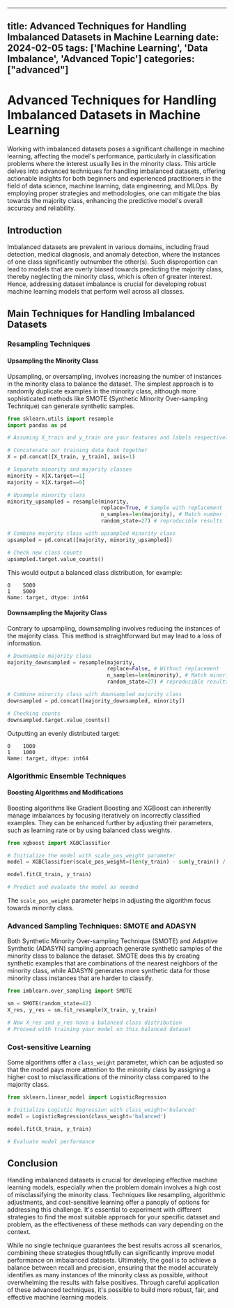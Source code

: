 
---
title: Advanced Techniques for Handling Imbalanced Datasets in Machine Learning
date: 2024-02-05
tags: ['Machine Learning', 'Data Imbalance', 'Advanced Topic']
categories: ["advanced"]
---


# Advanced Techniques for Handling Imbalanced Datasets in Machine Learning

Working with imbalanced datasets poses a significant challenge in machine learning, affecting the model's performance, particularly in classification problems where the interest usually lies in the minority class. This article delves into advanced techniques for handling imbalanced datasets, offering actionable insights for both beginners and experienced practitioners in the field of data science, machine learning, data engineering, and MLOps. By employing proper strategies and methodologies, one can mitigate the bias towards the majority class, enhancing the predictive model's overall accuracy and reliability.

## Introduction

Imbalanced datasets are prevalent in various domains, including fraud detection, medical diagnosis, and anomaly detection, where the instances of one class significantly outnumber the other(s). Such disproportion can lead to models that are overly biased towards predicting the majority class, thereby neglecting the minority class, which is often of greater interest. Hence, addressing dataset imbalance is crucial for developing robust machine learning models that perform well across all classes.

## Main Techniques for Handling Imbalanced Datasets

### Resampling Techniques

#### Upsampling the Minority Class

Upsampling, or oversampling, involves increasing the number of instances in the minority class to balance the dataset. The simplest approach is to randomly duplicate examples in the minority class, although more sophisticated methods like SMOTE (Synthetic Minority Over-sampling Technique) can generate synthetic samples.

```python
from sklearn.utils import resample
import pandas as pd

# Assuming X_train and y_train are your features and labels respectively

# Concatenate our training data back together
X = pd.concat([X_train, y_train], axis=1)

# Separate minority and majority classes
minority = X[X.target==1]
majority = X[X.target==0]

# Upsample minority class
minority_upsampled = resample(minority,
                              replace=True, # Sample with replacement
                              n_samples=len(majority), # Match number in majority class
                              random_state=27) # reproducible results

# Combine majority class with upsampled minority class
upsampled = pd.concat([majority, minority_upsampled])

# Check new class counts
upsampled.target.value_counts()
```

This would output a balanced class distribution, for example:

```
0    5000
1    5000
Name: target, dtype: int64
```

#### Downsampling the Majority Class

Contrary to upsampling, downsampling involves reducing the instances of the majority class. This method is straightforward but may lead to a loss of information.

```python
# Downsample majority class
majority_downsampled = resample(majority,
                                replace=False, # Without replacement
                                n_samples=len(minority), # Match minority class
                                random_state=27) # reproducible results

# Combine minority class with downsampled majority class
downsampled = pd.concat([majority_downsampled, minority])

# Checking counts
downsampled.target.value_counts()
```

Outputting an evenly distributed target:

```
0    1000
1    1000
Name: target, dtype: int64
```

### Algorithmic Ensemble Techniques

#### Boosting Algorithms and Modifications

Boosting algorithms like Gradient Boosting and XGBoost can inherently manage imbalances by focusing iteratively on incorrectly classified examples. They can be enhanced further by adjusting their parameters, such as learning rate or by using balanced class weights.

```python
from xgboost import XGBClassifier

# Initialize the model with scale_pos_weight parameter
model = XGBClassifier(scale_pos_weight=(len(y_train) - sum(y_train)) / sum(y_train))

model.fit(X_train, y_train)

# Predict and evaluate the model as needed
```

The `scale_pos_weight` parameter helps in adjusting the algorithm focus towards minority class.

### Advanced Sampling Techniques: SMOTE and ADASYN

Both Synthetic Minority Over-sampling Technique (SMOTE) and Adaptive Synthetic (ADASYN) sampling approach generate synthetic samples of the minority class to balance the dataset. SMOTE does this by creating synthetic examples that are combinations of the nearest neighbors of the minority class, while ADASYN generates more synthetic data for those minority class instances that are harder to classify.

```python
from imblearn.over_sampling import SMOTE

sm = SMOTE(random_state=42)
X_res, y_res = sm.fit_resample(X_train, y_train)

# Now X_res and y_res have a balanced class distribution
# Proceed with training your model on this balanced dataset
```

### Cost-sensitive Learning

Some algorithms offer a `class_weight` parameter, which can be adjusted so that the model pays more attention to the minority class by assigning a higher cost to misclassifications of the minority class compared to the majority class.

```python
from sklearn.linear_model import LogisticRegression

# Initialize Logistic Regression with class_weight='balanced'
model = LogisticRegression(class_weight='balanced')

model.fit(X_train, y_train)

# Evaluate model performance
```

## Conclusion

Handling imbalanced datasets is crucial for developing effective machine learning models, especially when the problem domain involves a high cost of misclassifying the minority class. Techniques like resampling, algorithmic adjustments, and cost-sensitive learning offer a panoply of options for addressing this challenge. It's essential to experiment with different strategies to find the most suitable approach for your specific dataset and problem, as the effectiveness of these methods can vary depending on the context.

While no single technique guarantees the best results across all scenarios, combining these strategies thoughtfully can significantly improve model performance on imbalanced datasets. Ultimately, the goal is to achieve a balance between recall and precision, ensuring that the model accurately identifies as many instances of the minority class as possible, without overwhelming the results with false positives. Through careful application of these advanced techniques, it's possible to build more robust, fair, and effective machine learning models.